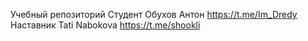 Учебный репозиторий
Студент Обухов Антон https://t.me/Im_Dredy
Наставник Tati Nabokova https://t.me/shookli